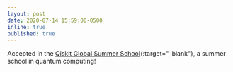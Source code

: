 ```yaml
---
layout: post
date: 2020-07-14 15:59:00-0500
inline: true
published: true
---
```


Accepted in the [Qiskit Global Summer School](https://qiskit.org/events/summer-school/){:target="\_blank"}, a summer school in quantum computing!
